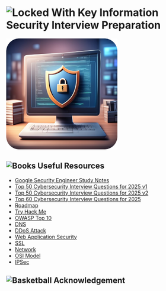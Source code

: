 # <img src="https://raw.githubusercontent.com/Tarikul-Islam-Anik/Telegram-Animated-Emojis/main/Objects/Locked%20With%20Key.webp" alt="Locked With Key" width="35" height="35" /> Information Security Interview Preparation

<img src="./resources/images/secure.png" alt="macbook_pro" width="300" />

## <img src="https://raw.githubusercontent.com/Tarikul-Islam-Anik/Telegram-Animated-Emojis/main/Objects/Books.webp" alt="Books" width="35" height="35" /> Useful Resources

- [Google Security Engineer Study Notes](https://github.com/gracenolan/Notes/blob/master/interview-study-notes-for-security-engineering.md#learning-tips)
- [Top 50 Cybersecurity Interview Questions for 2025 v1](https://www.edureka.co/blog/interview-questions/cybersecurity-interview-questions/)
- [Top 50 Cybersecurity Interview Questions for 2025 v2](https://www.simplilearn.com/tutorials/cyber-security-tutorial/cyber-security-interview-questions)
- [Top 60 Cybersecurity Interview Questions for 2025](https://www.geeksforgeeks.org/cyber-security-interview-questions/)
- [Roadmap](https://roadmap.sh/cyber-security)
- [Try Hack Me](https://tryhackme.com)
- [OWASP Top 10](https://www.cloudflare.com/learning/security/threats/owasp-top-10/)
- [DNS](https://www.cloudflare.com/learning/dns/what-is-dns/)
- [DDoS Attack](https://www.cloudflare.com/learning/ddos/what-is-a-ddos-attack/)
- [Web Application Security](https://www.cloudflare.com/learning/security/what-is-web-application-security/)
- [SSL](https://www.cloudflare.com/learning/ssl/what-is-ssl/)
- [Network](https://www.cloudflare.com/learning/network-layer/what-is-the-network-layer/)
- [OSI Model](https://www.cloudflare.com/learning/ddos/glossary/open-systems-interconnection-model-osi/)
- [IPSec](https://www.cloudflare.com/learning/network-layer/what-is-ipsec/)

## <img src="https://raw.githubusercontent.com/Tarikul-Islam-Anik/Telegram-Animated-Emojis/main/Activity/Basketball.webp" alt="Basketball" width="35" height="35" /> Acknowledgement

<div style="text-align: center;">
  <a href="https://www.linkedin.com/in/joshydavid/">
    <img src="https://github.com/user-attachments/assets/4dfe0c89-8ced